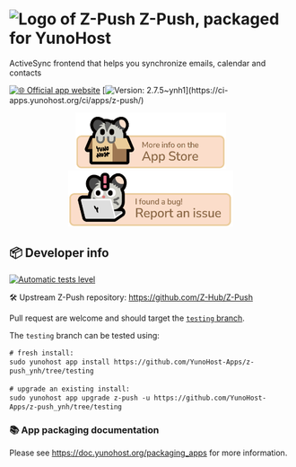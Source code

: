 <!--
N.B.: This README was automatically generated by <https://github.com/YunoHost/apps_tools/blob/main/readme_generator>
It shall NOT be edited by hand.
-->

<h1>
  <img src="https://raw.githubusercontent.com/YunoHost/apps/main/logos/z-push.png" width="32px" alt="Logo of Z-Push">
  Z-Push, packaged for YunoHost
</h1>

ActiveSync frontend that helps you synchronize emails, calendar and contacts

[![🌐 Official app website](https://img.shields.io/badge/Official_app_website-darkgreen?style=for-the-badge)](http://z-push.org)
[![Version: 2.7.5~ynh1](https://img.shields.io/badge/Version-2.7.5~ynh1-rgba(0,150,0,1)?style=for-the-badge)](https://ci-apps.yunohost.org/ci/apps/z-push/)

<div align="center">
<a href="https://apps.yunohost.org/app/z-push"><img height="100px" src="https://github.com/YunoHost/yunohost-artwork/raw/refs/heads/main/badges/neopossum-badges/badge_more_info_on_the_appstore.svg"/></a>
<a href="https://github.com/YunoHost-Apps/z-push_ynh/issues"><img height="100px" src="https://github.com/YunoHost/yunohost-artwork/raw/refs/heads/main/badges/neopossum-badges/badge_report_an_issue.svg"/></a>
</div>

## 📦 Developer info

[![Automatic tests level](https://apps.yunohost.org/badge/cilevel/z-push)](https://ci-apps.yunohost.org/ci/apps/z-push/)

🛠️ Upstream Z-Push repository: <https://github.com/Z-Hub/Z-Push>

Pull request are welcome and should target the [`testing` branch](https://github.com/YunoHost-Apps/z-push_ynh/tree/testing).

The `testing` branch can be tested using:
```
# fresh install:
sudo yunohost app install https://github.com/YunoHost-Apps/z-push_ynh/tree/testing

# upgrade an existing install:
sudo yunohost app upgrade z-push -u https://github.com/YunoHost-Apps/z-push_ynh/tree/testing
```

### 📚 App packaging documentation

Please see <https://doc.yunohost.org/packaging_apps> for more information.